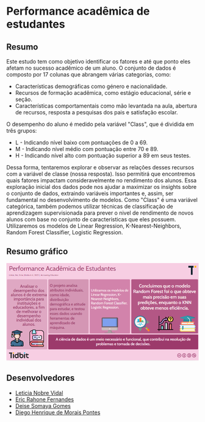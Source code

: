 # Performance acadêmica de estudantes

## Resumo
Este estudo tem como objetivo identificar os fatores e até que ponto eles afetam no sucesso acadêmico de um aluno. O conjunto de dados é composto por 17 colunas que abrangem várias categorias, como:

* Características demográficas como género e nacionalidade.
* Recursos de formação acadêmica, como estágio educacional, série e seção.
* Características comportamentais como mão levantada na aula, abertura de recursos, resposta a pesquisas dos pais e satisfação escolar.

O desempenho do aluno é medido pela variável "Class", que é dividida em três grupos:

* L - Indicando nível baixo com pontuações de 0 a 69.
* M - Indicando nível médio com pontuação entre 70 e 89.
* H - Indicando nível alto com pontuação superior a 89 em seus testes.

Dessa forma, tentaremos explorar e observar as relações desses recursos com a variável de classe (nossa resposta). Isso permitirá que encontremos quais fatores impactam consideravelmente no rendimento dos alunos. Essa exploração inicial dos dados pode nos ajudar a maximizar os insights sobre o conjunto de dados, extraindo variáveis ​​importantes e, assim, ser fundamental no desenvolvimento de modelos. Como "Class" é uma variável categórica, também podemos utilizar técnicas de classificação de aprendizagem supervisionada para prever o nivel de rendimento de novos alunos com base no conjunto de caracteristicas que eles possuem. Utilizaremos os modelos de Linear Regression, K-Nearest-Neighbors, Random Forest Classifier, Logistic Regression.

## Resumo gráfico
<img src="/img/assets/resumo-grafico.png">

## Desenvolvedores
 - [Leticia Nobre Vidal](https://github.com/leticiaanobre)
 - [Eric Rahone Fernandes](https://github.com/ericrahone)
 - [Deise Somaya Gomes](https://github.com/Deisemaya)
 - [Diego Henrique de Morais Pontes](https://github.com/DiegoDH31)


